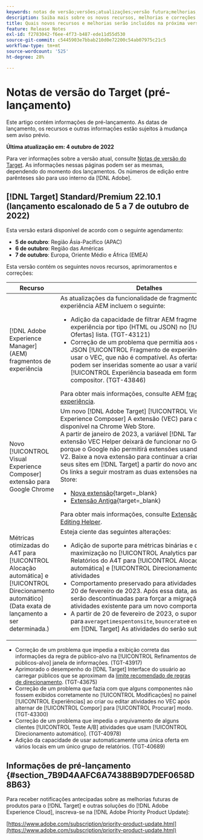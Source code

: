 ```yaml
---
keywords: notas de versão;versões;atualizações;versão futura;melhorias;novos recursos;correções;atualizações;pré-lançamento
description: Saiba mais sobre os novos recursos, melhorias e correções incluídos na próxima versão do Adobe Target, incluindo SDKs, APIs e bibliotecas JavaScript.
title: Quais novos recursos e melhorias serão incluídos na próxima versão?
feature: Release Notes
exl-id: f2783042-f6ee-4f73-b487-ede11d55d530
source-git-commit: c5445903e7bbab210d0e72200c54ab07975c21c5
workflow-type: tm+mt
source-wordcount: '525'
ht-degree: 28%

---
```


# Notas de versão do Target (pré-lançamento)

Este artigo contém informações de pré-lançamento. As datas de lançamento, os recursos e outras informações estão sujeitos à mudança sem aviso prévio.

**Última atualização em: 4 outubro de 2022**

Para ver informações sobre a versão atual, consulte [Notas de versão do Target](release-notes.md). As informações nessas páginas podem ser as mesmas, dependendo do momento dos lançamentos. Os números de edição entre parênteses são para uso interno da [!DNL Adobe].

## [!DNL Target] Standard/Premium 22.10.1 (lançamento escalonado de 5 a 7 de outubro de 2022)

Esta versão estará disponível de acordo com o seguinte agendamento:

* **5 de outubro**: Região Ásia-Pacífico (APAC)
* **6 de outubro**: Região das Américas
* **7 de outubro**: Europa, Oriente Médio e África (EMEA)

Esta versão contém os seguintes novos recursos, aprimoramentos e correções:

| Recurso | Detalhes |
| --- | --- |
| [!DNL Adobe Experience Manager] (AEM) fragmentos de experiência | As atualizações da funcionalidade de fragmentos de experiência AEM incluem o seguinte:<ul><li>Adição da capacidade de filtrar AEM fragmentos de experiência por tipo (HTML ou JSON) no [!UICONTROL Ofertas] lista. (TGT-43121)</li><li>Correção de um problema que permitia aos clientes inserir JSON [!UICONTROL Fragmento de experiência] ofertas ao usar o VEC, que não é compatível. As ofertas JSON podem ser inseridas somente ao usar a variável [!UICONTROL Experiência baseada em formulário] compositor. (TGT-43846)</li></ul>Para obter mais informações, consulte AEM [fragmentos de experiência](/help/main/c-experiences/c-manage-content/aem-experience-fragments.md). |
| Novo [!UICONTROL Visual Experience Composer] extensão para Google Chrome | Um novo [!DNL Adobe Target] [!UICONTROL Visual Experience Composer] A extensão (VEC) para o Chrome está disponível na Chrome Web Store.<br>A partir de janeiro de 2023, a variável [!DNL Target] A extensão VEC Helper deixará de funcionar no Google Chrome porque o Google não permitirá extensões usando o Manifest V2. Baixe a nova extensão para continuar a criar visualmente seus sites em [!DNL Target] a partir do novo ano.<br>Os links a seguir mostram as duas extensões na Chrome Web Store:<ul><li>[Nova extensão](https://chrome.google.com/webstore/detail/adobe-experience-cloud-vi/kgmjjkfjacffaebgpkpcllakjifppnca){target=_blank}</li><li>[Extensão Antiga](https://chrome.google.com/webstore/detail/adobe-target-vec-helper/ggjpideecfnbipkacplkhhaflkdjagak){target=_blank}</li></ul>Para obter mais informações, consulte [Extensão do Visual Editing Helper](/help/main/c-experiences/c-visual-experience-composer/r-troubleshoot-composer/visual-editing-helper-extension.md). |
| Métricas otimizadas do A4T para [!UICONTROL Alocação automática] e [!UICONTROL Direcionamento automático]<br>(Data exata de lançamento a ser determinada.) | Esteja ciente das seguintes alterações:<ul><li>Adição de suporte para métricas binárias e de maximização no [!UICONTROL Analytics para Target] Relatórios do A4T para [!UICONTROL Alocação automática] e [!UICONTROL Direcionamento automático] atividades</li><li>Comportamento preservado para atividades existentes até 20 de fevereiro de 2023. Após essa data, as atividades serão descontinuadas para forçar a migração de atividades existente para um novo comportamento</li><li>A partir de 20 de fevereiro de 2023, o suporte para `averagetimespentonsite`, `bouncerate`e `entries` métricas em [!DNL Target] As atividades do serão substituídas.</li></ul> |

* Correção de um problema que impedia a exibição correta das informações da regra de público-alvo na [!UICONTROL Refinamentos de públicos-alvo] janela de informações. (TGT-43917)
* Aprimorado o desempenho do [!DNL Target] Interface do usuário ao carregar públicos que se aproximam da [limite recomendado de regras de direcionamento](/help/main/r-troubleshooting-target/target-limits.md#targeting-rules). (TGT-43675)
* Correção de um problema que fazia com que alguns componentes não fossem exibidos corretamente no [!UICONTROL Modificações] no painel [!UICONTROL Experiências] ao criar ou editar atividades no VEC após alternar de [!UICONTROL Compor] para [!UICONTROL Procurar] modo. (TGT-43300)
* Correção de um problema que impedia o arquivamento de alguns clientes [!UICONTROL Teste A/B] atividades que usam [!UICONTROL Direcionamento automático]. (TGT-40978)
* Adição da capacidade de usar automaticamente uma única oferta em vários locais em um único grupo de relatórios. (TGT-40689)

## Informações de pré-lançamento {#section_7B9D4AAFC6A74388B9D7DEF0658D8B63}

Para receber notificações antecipadas sobre as melhorias futuras de produtos para o [!DNL Target] e outras soluções do [!DNL Adobe Experience Cloud], inscreva-se na [!DNL Adobe Priority Product Update]:

[https://www.adobe.com/subscription/priority-product-update.html](https://www.adobe.com/subscription/priority-product-update.html)
